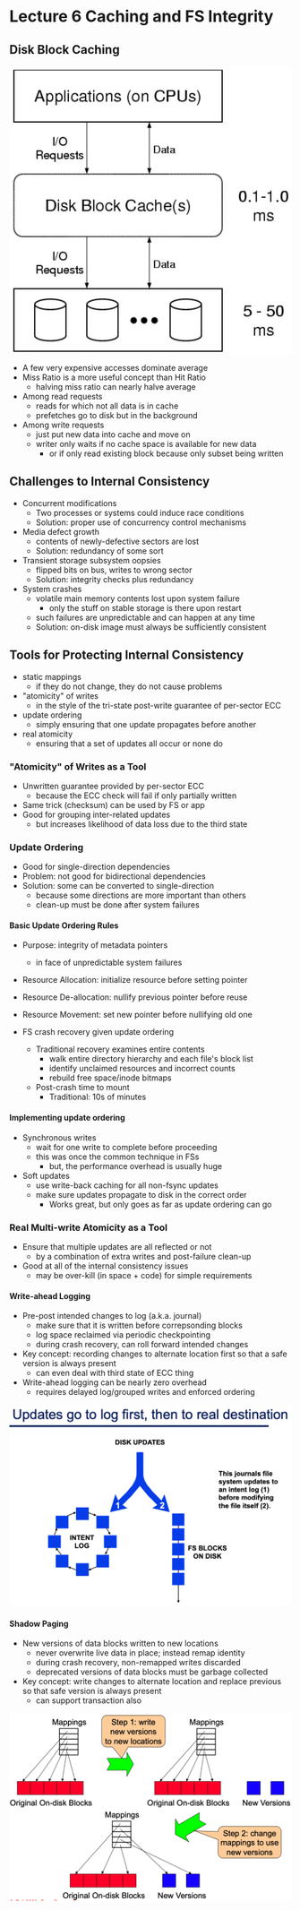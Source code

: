 # Lecture 6 Caching and FS Integrity

## Disk Block Caching

![crude_representation_of_a_storage_cache](images/lecture06-fs-integrity/crude_representation_of_a_storage_cache.png)

* A few very expensive accesses dominate average
* Miss Ratio is a more useful concept than Hit Ratio
  * halving miss ratio can nearly halve average
* Among read requests
  * reads for which not all data is in cache
  * prefetches go to disk but in the background
* Among write requests
  * just put new data into cache and move on
  * writer only waits if no cache space is available for new data
    * or if only read existing block because only subset being written

## Challenges to Internal Consistency

* Concurrent modifications
  * Two processes or systems could induce race conditions
  * Solution: proper use of concurrency control mechanisms
* Media defect growth
  * contents of newly-defective sectors are lost
  * Solution: redundancy of some sort
* Transient storage subsystem oopsies
  * flipped bits on bus, writes to wrong sector
  * Solution: integrity checks plus redundancy
* System crashes
  * volatile main memory contents lost upon system failure
    * only the stuff on stable storage is there upon restart
  * such failures are unpredictable and can happen at any time
  * Solution: on-disk image must always be sufficiently consistent

## Tools for Protecting Internal Consistency

* static mappings
  * if they do not change, they do not cause problems
* "atomicity" of writes
  * in the style of the tri-state post-write guarantee of per-sector ECC
* update ordering
  * simply ensuring that one update propagates before another
* real atomicity
  * ensuring that a set of updates all occur or none do

### "Atomicity" of Writes as a Tool

* Unwritten guarantee provided by per-sector ECC
  * because the ECC check will fail if only partially written
* Same trick (checksum) can be used by FS or app
* Good for grouping inter-related updates
  * but increases likelihood of data loss due to the third state

### Update Ordering

* Good for single-direction dependencies
* Problem: not good for bidirectional dependencies
* Solution: some can be converted to single-direction
  * because some directions are more important than others
  * clean-up must be done after system failures

#### Basic Update Ordering Rules

* Purpose: integrity of metadata pointers
  * in face of unpredictable system failures
* Resource Allocation: initialize resource before setting pointer
* Resource De-allocation: nullify previous pointer before reuse
* Resource Movement: set new pointer before nullifying old one

* FS crash recovery given update ordering
  * Traditional recovery examines entire contents
    * walk entire directory hierarchy and each file's block list
    * identify unclaimed resources and incorrect counts
    * rebuild free space/inode bitmaps
  * Post-crash time to mount
    * Traditional: 10s of minutes

#### Implementing update ordering

* Synchronous writes
  * wait for one write to complete before proceeding
  * this was once the common technique in FSs
    * but, the performance overhead is usually huge
* Soft updates
  * use write-back caching for all non-fsync updates
  * make sure updates propagate to disk in the correct order
    * Works great, but only goes as far as update ordering can go

### Real Multi-write Atomicity as a Tool

* Ensure that multiple updates are all reflected or not
  * by a combination of extra writes and post-failure clean-up
* Good at all of the internal consistency issues
  * may be over-kill (in space + code) for simple requirements

#### Write-ahead Logging

* Pre-post intended changes to log (a.k.a. journal)
  * make sure that it is written before correpsonding blocks
  * log space reclaimed via periodic checkpointing
  * during crash recovery, can roll forward intended changes
* Key concept: recording changes to alternate location first so that a safe version is always present
  * can even deal with third state of ECC thing
* Write-ahead logging can be nearly zero overhead
  * requires delayed log/grouped writes and enforced ordering

![log_ahead_logging](images/lecture06-fs-integrity/log_ahead_logging.png)

#### Shadow Paging

* New versions of data blocks written to new locations
  * never overwrite live data in place; instead remap identity
  * during crash recovery, non-remapped writes discarded
  * deprecated versions of data blocks must be garbage collected
* Key concept: write changes to alternate location and replace previous so that safe version is always present
  * can support transaction also

![shadow_paging](images/lecture06-fs-integrity/shadow_paging.png)

